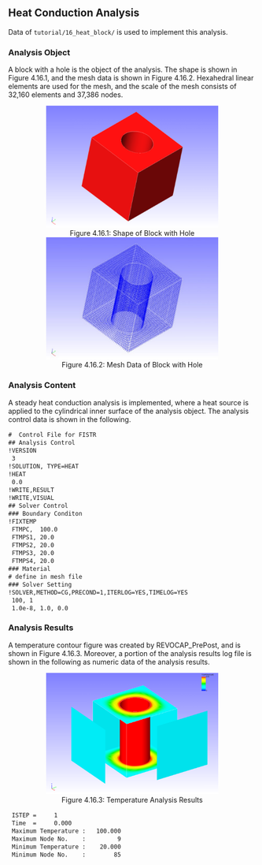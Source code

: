 ## Heat Conduction Analysis

Data of `tutorial/16_heat_block/` is used to implement this analysis.

### Analysis Object

A block with a hole is the object of the analysis. The shape is shown in Figure 4.16.1, and the mesh data is shown in Figure 4.16.2. Hexahedral linear elements are used for the mesh, and the scale of the mesh consists of 32,160 elements and 37,386 nodes.

<div style="text-align: center;">
<img src="./media/tutorial16_01.png" width="350px"><br>
Figure 4.16.1: Shape of Block with Hole
</div>

<div style="text-align: center;">
<img src="./media/tutorial16_02.png" width="350px"><br>
Figure 4.16.2: Mesh Data of Block with Hole
</div>

### Analysis Content

A steady heat conduction analysis is implemented, where a heat source is applied to the cylindrical inner surface of the analysis object. The analysis control data is shown in the following.

```
#  Control File for FISTR
## Analysis Control
!VERSION
 3
!SOLUTION, TYPE=HEAT
!HEAT
 0.0
!WRITE,RESULT
!WRITE,VISUAL
## Solver Control
### Boundary Conditon
!FIXTEMP
 FTMPC,  100.0
 FTMPS1, 20.0
 FTMPS2, 20.0
 FTMPS3, 20.0
 FTMPS4, 20.0
### Material
# define in mesh file
### Solver Setting
!SOLVER,METHOD=CG,PRECOND=1,ITERLOG=YES,TIMELOG=YES
 100, 1
 1.0e-8, 1.0, 0.0
```

### Analysis Results

A temperature contour figure was created by REVOCAP\_PrePost, and is shown in Figure 4.16.3. Moreover, a portion of the analysis results log file is shown in the following as numeric
data of the analysis results.

<div style="text-align: center;">
<img src="./media/tutorial16_03.png" width="350px"><br>
Figure 4.16.3: Temperature Analysis Results
</div>

```
 ISTEP =     1
 Time  =     0.000
 Maximum Temperature :   100.000
 Maximum Node No.    :         9
 Minimum Temperature :    20.000
 Minimum Node No.    :        85
```
